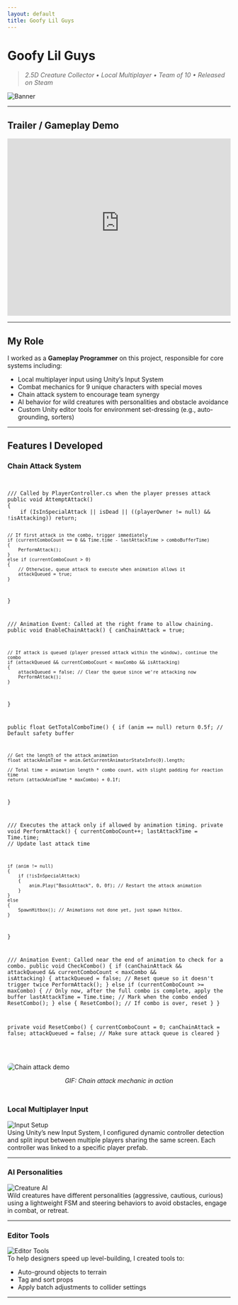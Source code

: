 ```yaml
---
layout: default
title: Goofy Lil Guys
---
```


# Goofy Lil Guys

> *2.5D Creature Collector • Local Multiplayer • Team of 10 • Released on Steam*

![Banner](https://shared.fastly.steamstatic.com/store_item_assets/steam/apps/3565690/2810b94b751e7ecebb318644b9b0e020a3dfccf7/header.jpg?t=1742702968)

---

## Trailer / Gameplay Demo

<iframe width="100%" height="400" src="https://video.fastly.steamstatic.com/store_trailers/257116853/movie480_vp9.webm?t=1742494208" frameborder="0" allowfullscreen></iframe>

---

## My Role

I worked as a **Gameplay Programmer** on this project, responsible for core systems including:

- Local multiplayer input using Unity’s Input System
- Combat mechanics for 9 unique characters with special moves
- Chain attack system to encourage team synergy
- AI behavior for wild creatures with personalities and obstacle avoidance
- Custom Unity editor tools for environment set-dressing (e.g., auto-grounding, sorters)

---

## Features I Developed

### Chain Attack System
<div style="display: flex; flex-wrap: wrap; gap: 2rem; align-items: flex-start; margin-bottom: 2rem;">

  <div style="flex: 1; min-width: 300px;">
    <pre><code class="language-csharp">
/// Called by PlayerController.cs when the player presses attack
public void AttemptAttack()
{
	if (IsInSpecialAttack || isDead || ((playerOwner != null) && !isAttacking)) return;

	// If first attack in the combo, trigger immediately
	if (currentComboCount == 0 && Time.time - lastAttackTime > comboBufferTime)
	{
		PerformAttack();
	}
	else if (currentComboCount > 0)
	{
		// Otherwise, queue attack to execute when animation allows it
		attackQueued = true;
	}
}

/// Animation Event: Called at the right frame to allow chaining.
public void EnableChainAttack()
{
	canChainAttack = true;

	// If attack is queued (player pressed attack within the window), continue the combo
	if (attackQueued && currentComboCount < maxCombo && isAttacking)
	{
		attackQueued = false; // Clear the queue since we're attacking now
		PerformAttack();
	}
}

public float GetTotalComboTime()
{
	if (anim == null) return 0.5f; // Default safety buffer

	// Get the length of the attack animation
	float attackAnimTime = anim.GetCurrentAnimatorStateInfo(0).length;

	// Total time = animation length * combo count, with slight padding for reaction time
	return (attackAnimTime * maxCombo) + 0.1f;
}

/// Executes the attack only if allowed by animation timing.
private void PerformAttack()
{
	currentComboCount++;
	lastAttackTime = Time.time; // Update last attack time

	if (anim != null)
	{
		if (!isInSpecialAttack)
		{
			anim.Play("BasicAttack", 0, 0f); // Restart the attack animation
		}
	}
	else
	{
		SpawnHitbox(); // Animations not done yet, just spawn hitbox.
	}
}

/// Animation Event: Called near the end of animation to check for a combo.
public void CheckCombo()
{
	if (canChainAttack && attackQueued && currentComboCount < maxCombo && isAttacking)
	{
		attackQueued = false; // Reset queue so it doesn't trigger twice
		PerformAttack();
	}
	else if (currentComboCount >= maxCombo)
	{
		// Only now, after the full combo is complete, apply the buffer
		lastAttackTime = Time.time; // Mark when the combo ended
		ResetCombo();
	}
	else
	{
		ResetCombo(); // If combo is over, reset
	}
}

private void ResetCombo()
{
	currentComboCount = 0;
	canChainAttack = false;
	attackQueued = false; // Make sure attack queue is cleared
}
    </code></pre>
  </div>

  <div style="flex: 1; min-width: 300px;">
    <img src="assets/goofy-lil-guys/chain-attack.gif" alt="Chain attack demo" style="max-width: 100%; border-radius: 8px;">
    <p style="text-align: center;"><em>GIF: Chain attack mechanic in action</em></p>
  </div>

</div>

### Local Multiplayer Input
![Input Setup](assets/goofy-lil-guys/input.gif)  
Using Unity’s new Input System, I configured dynamic controller detection and split input between multiple players sharing the same screen. Each controller was linked to a specific player prefab.

---

### AI Personalities
![Creature AI](assets/goofy-lil-guys/creature-ai.gif)  
Wild creatures have different personalities (aggressive, cautious, curious) using a lightweight FSM and steering behaviors to avoid obstacles, engage in combat, or retreat.

---

### Editor Tools
![Editor Tools](assets/goofy-lil-guys/editor-tool.png)  
To help designers speed up level-building, I created tools to:
- Auto-ground objects to terrain
- Tag and sort props
- Apply batch adjustments to collider settings

---


